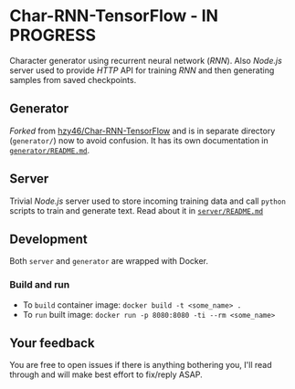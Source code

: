 # Char-RNN-TensorFlow - IN PROGRESS

Character generator using recurrent neural network (_RNN_).
Also _Node.js_ server used to provide _HTTP_ API for training 
_RNN_ and then generating samples from saved checkpoints.

## Generator

_Forked_ from [hzy46/Char-RNN-TensorFlow](https://github.com/hzy46/Char-RNN-TensorFlow) 
and is in separate directory (`generator/`) now to avoid confusion. It has its own documentation
in [`generator/README.md`](generator/README.md).

## Server

Trivial _Node.js_ server used to store incoming training data and call `python` scripts to train 
and generate text. Read about it in [`server/README.md`](server/README.md)

## Development

Both `server` and `generator` are wrapped with Docker.

### Build and run

- To `build` container image: `docker build -t <some_name> .`
- To `run` built image: `docker run -p 8080:8080 -ti --rm <some_name>`

## Your feedback

You are free to open issues if there is anything bothering you, I'll read through and will make 
best effort to fix/reply ASAP.
